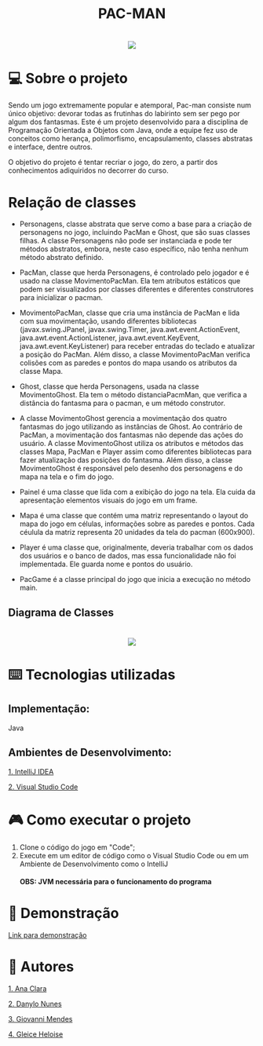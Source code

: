 <h1 align="center"> PAC-MAN </h1>
<h1 align="center">
 <img src= https://static2.thegamerimages.com/wordpress/wp-content/uploads/2020/03/PacmanHeader.jpg />
</h1>

# 💻 Sobre o projeto
Sendo um jogo extremamente popular e atemporal, Pac-man consiste num único objetivo: devorar todas as frutinhas do labirinto sem ser pego por algum dos fantasmas. Este é um projeto desenvolvido para a disciplina de Programação Orientada a Objetos com Java, onde a equipe fez uso de conceitos como herança, polimorfismo, encapsulamento, classes abstratas e interface, dentre outros.

O objetivo do projeto é tentar recriar o jogo, do zero, a partir dos conhecimentos adiquiridos no decorrer do curso.

# Relação de classes
- Personagens, classe abstrata que serve como a base para a criação de personagens no jogo, incluindo PacMan e Ghost, que são suas classes filhas. A classe Personagens não pode ser instanciada e pode ter métodos abstratos, embora, neste caso específico, não tenha nenhum método abstrato definido.

- PacMan, classe que herda Personagens, é controlado pelo jogador e é usado na classe MovimentoPacMan. Ela tem atributos estáticos que podem ser visualizados por classes diferentes e diferentes construtores para inicializar o pacman.

- MovimentoPacMan, classe que cria uma instância de PacMan e lida com sua movimentação, usando diferentes bibliotecas (javax.swing.JPanel, javax.swing.Timer, java.awt.event.ActionEvent, java.awt.event.ActionListener, java.awt.event.KeyEvent, java.awt.event.KeyListener) para receber entradas do teclado e atualizar a posição do PacMan. Além disso, a classe MovimentoPacMan verifica colisões com as paredes e pontos do mapa usando os atributos da classe Mapa.

- Ghost, classe que herda Personagens, usada na classe MovimentoGhost. Ela tem o método distanciaPacmMan, que verifica a distância do fantasma para o pacman, e um método construtor.

- A classe MovimentoGhost gerencia a movimentação dos quatro fantasmas do jogo utilizando as instâncias de Ghost. Ao contrário de PacMan, a movimentação dos fantasmas não depende das ações do usuário. A classe MovimentoGhost utiliza os atributos e métodos das classes Mapa, PacMan e Player assim como diferentes bibliotecas para fazer atualização das posições do fantasma. Além disso, a classe MovimentoGhost é responsável pelo desenho dos personagens e do mapa na tela e o fim do jogo.

- Painel é uma classe que lida com a exibição do jogo na tela. Ela cuida da apresentação elementos visuais do jogo em um frame.

- Mapa é uma classe que contém uma matriz representando o layout do mapa do jogo em  células, informações sobre as paredes e pontos. Cada céulula da matriz representa 20 unidades da tela do pacman (600x900).

- Player é uma classe que, originalmente, deveria trabalhar com os dados dos usuários e o banco de dados, mas essa funcionalidade não foi implementada. Ele guarda nome e pontos do usuário.

- PacGame é a classe principal do jogo que inicia a execução no método main.

## Diagrama de Classes
<h1 align="center">
 <img src= https://github.com/GiovanniMendesC/Projeto_final_POO/blob/main/Classe%20UML.png?raw=true />
</h1>
  
# ⌨️ Tecnologias utilizadas
## Implementação:
Java
## Ambientes de Desenvolvimento:
[1. IntelliJ IDEA](https://www.oracle.com/br/java/)

[2. Visual Studio Code](https://code.visualstudio.com/download)
# 🎮 Como executar o projeto
1. Clone o código do jogo em "Code";
2. Execute em um editor de código como o Visual Studio Code ou em um Ambiente de Desenvolvimento como o IntelliJ
   #### OBS: JVM necessária para o funcionamento do programa
# 👾 Demonstração
[Link para demonstração](https://drive.google.com/drive/folders/10P7K4x-vmwaaGUgNhEzWaVZ6yLecun58?usp=sharing)
# 👤 Autores
[1. Ana Clara](https://github.com/anaclx)

[2. Danylo Nunes](https://github.com/danylodebz)

[3. Giovanni Mendes](https://github.com/GiovanniMendesC)

[4. Gleice Heloise](https://github.com/gleicehl)

